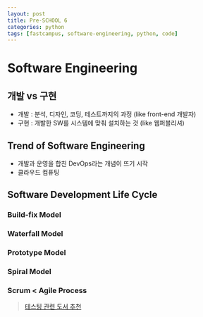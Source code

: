 ```yaml
---
layout: post
title: Pre-SCHOOL 6
categories: python
tags: [fastcampus, software-engineering, python, code]
---
```


# Software Engineering

## 개발 vs 구현

- 개발 : 분석, 디자인, 코딩, 테스트까지의 과정 (like front-end 개발자)
- 구현 : 개발한 SW를 시스템에 맞춰 설치하는 것 (like 웹퍼블리셔)

## Trend of Software Engineering

- 개발과 운영을 합친 DevOps라는 개념이 뜨기 시작
- 클라우드 컴퓨팅

## Software Development Life Cycle

### Build-fix Model

### Waterfall Model

### Prototype Model

### Spiral Model

### Scrum < Agile Process



> [테스팅 관련 도서 추천](http://chimera.labs.oreilly.com/books/1234000000754/index.html)
